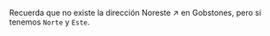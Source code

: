 Recuerda que no existe la dirección Noreste :arrow_upper_right: en Gobstones, pero si tenemos `Norte` y `Este`. 